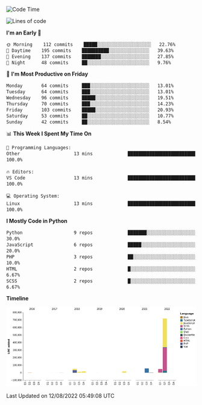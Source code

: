 <!--START_SECTION:waka-->
![Code Time](http://img.shields.io/badge/Code%20Time-0%20secs-blue)

![Lines of code](https://img.shields.io/badge/From%20Hello%20World%20I%27ve%20Written-929%20Thousand%20lines%20of%20code-blue)

**I'm an Early 🐤** 

```text
🌞 Morning    112 commits    █████░░░░░░░░░░░░░░░░░░░░   22.76% 
🌆 Daytime    195 commits    ██████████░░░░░░░░░░░░░░░   39.63% 
🌃 Evening    137 commits    ███████░░░░░░░░░░░░░░░░░░   27.85% 
🌙 Night      48 commits     ██░░░░░░░░░░░░░░░░░░░░░░░   9.76%

```
📅 **I'm Most Productive on Friday** 

```text
Monday       64 commits     ███░░░░░░░░░░░░░░░░░░░░░░   13.01% 
Tuesday      64 commits     ███░░░░░░░░░░░░░░░░░░░░░░   13.01% 
Wednesday    96 commits     █████░░░░░░░░░░░░░░░░░░░░   19.51% 
Thursday     70 commits     ███░░░░░░░░░░░░░░░░░░░░░░   14.23% 
Friday       103 commits    █████░░░░░░░░░░░░░░░░░░░░   20.93% 
Saturday     53 commits     ██░░░░░░░░░░░░░░░░░░░░░░░   10.77% 
Sunday       42 commits     ██░░░░░░░░░░░░░░░░░░░░░░░   8.54%

```


📊 **This Week I Spent My Time On** 

```text
💬 Programming Languages: 
Other                    13 mins             █████████████████████████   100.0%

🔥 Editors: 
VS Code                  13 mins             █████████████████████████   100.0%

💻 Operating System: 
Linux                    13 mins             █████████████████████████   100.0%

```

**I Mostly Code in Python** 

```text
Python                   9 repos             ███████░░░░░░░░░░░░░░░░░░   30.0% 
JavaScript               6 repos             █████░░░░░░░░░░░░░░░░░░░░   20.0% 
PHP                      3 repos             ██░░░░░░░░░░░░░░░░░░░░░░░   10.0% 
HTML                     2 repos             █░░░░░░░░░░░░░░░░░░░░░░░░   6.67% 
SCSS                     2 repos             █░░░░░░░░░░░░░░░░░░░░░░░░   6.67%

```


**Timeline**

![Chart not found](https://raw.githubusercontent.com/telesoho/telesoho/master/charts/bar_graph.png) 


 Last Updated on 12/08/2022 05:49:08 UTC
<!--END_SECTION:waka-->


<!--
**telesoho/telesoho** is a ✨ _special_ ✨ repository because its `README.md` (this file) appears on your GitHub profile.

Here are some ideas to get you started:

- 🔭 I’m currently working on ...
- 🌱 I’m currently learning ...
- 👯 I’m looking to collaborate on ...
- 🤔 I’m looking for help with ...
- 💬 Ask me about ...
- 📫 How to reach me: ...
- 😄 Pronouns: ...
- ⚡ Fun fact: ...
-->
